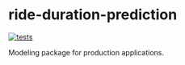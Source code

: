 # ride-duration-prediction

[![tests](https://github.com/particle1331/ride-duration-prediction/actions/workflows/tests.yml/badge.svg)](https://github.com/particle1331/ride-duration-prediction/actions/workflows/tests.yml)

Modeling package for production applications.
